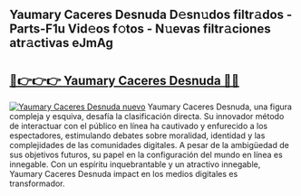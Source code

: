 ## Yaumary Caceres Desnuda D𝚎sn𝚞dos filtr𝚊dos - Parts-F1u Vid𝚎os f𝚘tos - N𝚞evas filtr𝚊ciones atr𝚊ctivas eJmAg

# <h2><a href="http://mb8z9s.tromn.icu/?c=Yaumary+Caceres+Desnuda">🔗👉👉👉 Yaumary Caceres Desnuda 🔗🔗</a></h2>

[![Yaumary Caceres Desnuda nuevo](https://i.imgur.com/pEAQMta.gif)](http://mb8z9s.tromn.icu/?c=Yaumary+Caceres+Desnuda)
Yaumary Caceres Desnuda, una figura compleja y esquiva, desafía la clasificación directa. Su innovador método de interactuar con el público en línea ha cautivado y enfurecido a los espectadores, estimulando debates sobre moralidad, identidad y las complejidades de las comunidades digitales. A pesar de la ambigüedad de sus objetivos futuros, su papel en la configuración del mundo en línea es innegable. Con un espíritu inquebrantable y un atractivo innegable, Yaumary Caceres Desnuda impact en los medios digitales es transformador.
